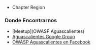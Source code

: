 
* Chapter Region


### Donde Encontrarnos
* [Meetup](OWASP Aguascalientes)
* [Aguascalientes Google Group](https://groups.google.com/a/owasp.org/forum/?hl=en#!forum/aguascalientes-chapter)
* [OWASP Aguascalientes en Facebook](https://www.facebook.com/OWASPAguascalientes/)

